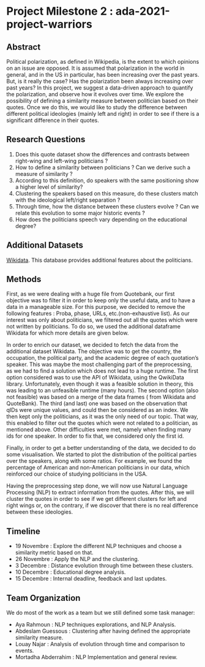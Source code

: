 # Project Milestone 2 : ada-2021-project-warriors

## Abstract
Political polarization, as defined in Wikipedia, is the extent to which opinions on an issue are opposed. It is assumed that polarization in the world in general, and in the US in particular, has been increasing over the past years. But, is it really the case? Has the polarization been always increasing over past years? In this project, we suggest a data-driven approach to quantify the polarization, and observe how it evolves over time. We explore the possibility of defining a similarity measure between politician based on their quotes. Once we do this, we would like to study the difference between different political ideologies (mainly left and right) in order to see if there is a significant difference in their quotes.

## Research Questions
1. Does this quote dataset show the differences and contrasts between right-wing and left-wing politicians ?
2. How to define a similarity between politicians ? Can we derive such a measure of similarity ?
3. According to this definition, do speakers with the same positioning show a higher level of similarity? 
4. Clustering the speakers based on this measure, do these clusters match with the ideological left/right separation ? 
5. Through time, how the distance between these clusters evolve ? Can we relate this evolution to some major historic events ?
6. How does the politicians speech vary depending on the educational degree?

## Additional Datasets

[Wikidata](https://www.wikidata.org/wiki/Wikidata:Main_Page). This database provides additional features about the politicians.

## Methods


First, as we were dealing with a huge file from Quotebank, our first objective was to filter it in order to keep only the useful data, and to have a data in a manageable size. For this purpose, we decided to remove the following features : Proba, phase, URLs, etc.(non-exhaustive list). As our interest was only about politicians, we filtered out all the quotes which were not written by politicians. To do so, we used the additional dataframe Wikidata for which more details are given below. 


In order to enrich our dataset, we decided to fetch the data from the additional dataset Wikidata. The objective was to get the country, the occupation, the political party, and the academic degree of each quotation’s speaker. This was maybe the most challenging part of the preprocessing, as we had to find a solution which does not lead to a huge runtime. The first option considered was to use the API of Wikidata, using the QwikiData library. Unfortunately, even though it was a feasible solution in theory, this was leading to an unfeasible runtime (many hours). The second option (also not feasible) was based on a merge of the data frames ( from Wikidata and QuoteBank).  The third (and last) one was based on the observation that qIDs were unique values, and could then be considered as an index. We then kept only the politicians, as it was the only need of our topic. That way, this enabled to filter out the quotes which were not related to a politician, as mentioned above. Other difficulties were met, namely when finding many ids for one speaker. In order to fix that, we considered only the first id. 
  

Finally, in order to get a better understanding of the data, we decided to do some visualisation. We started to plot the distribution of the political parties over the speakers, along with some ratios. For example, we found the percentage of American and non-American politicians in our data, which reinforced our choice of studying politicians in the USA.

Having the preprocessing step done, we will now use Natural Language Processing (NLP) to extract information from the quotes. After this, we will cluster the quotes in order to see if we get different clusters for left and right wings or, on the contrary, if we discover that there is no real difference between these ideologies.


## Timeline 
* 19 Novembre : Explore the different NLP techniques and choose a similarity metric based on that.
* 26 Novembre : Apply the NLP and the clustering.
* 3 Decembre : Distance evolution through time between these clusters.
* 10 Decembre  : Educational degree analysis.
* 15 Decembre : Internal deadline, feedback and last updates.

## Team Organization 

We do most of the work as a team but we still defined some task manager: 
* Aya Rahmoun :  NLP techniques explorations, and NLP Analysis.
* Abdeslam Guessous : Clustering after having defined the appropriate similarity measure. 
* Louay Najar : Analysis of evolution through time and comparison to events.
* Mortadha Abderrahim : NLP Implementation and general review.
